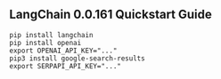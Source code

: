 ## LangChain 0.0.161 Quickstart Guide
```
pip install langchain
pip install openai
export OPENAI_API_KEY="..."
pip3 install google-search-results
export SERPAPI_API_KEY="..."
```
